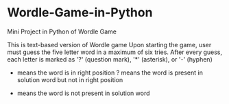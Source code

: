 # Wordle-Game-in-Python
Mini Project in Python of Wordle Game

This is text-based version of Wordle game
Upon starting the game, user must guess the five letter word in a maximum of six tries. 
After every guess, each letter is marked as '?' (question mark), '*' (asterisk), or '-' (hyphen)
* means the word is in right position
? means the word is present in solution word but not in right position
- means the word is not present in solution word
